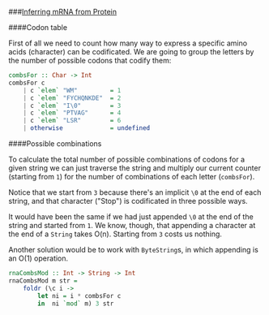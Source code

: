 ###[Inferring mRNA from Protein](http://rosalind.info/problems/mrna/)

####Codon table

First of all we need to count how many way to express a specific amino acids (character) can be codificated. We are going to group the letters by the number of possible codons that codify them:

```haskell
combsFor :: Char -> Int
combsFor c
    | c `elem` "WM"         = 1
    | c `elem` "FYCHQNKDE"  = 2
    | c `elem` "I\0"        = 3
    | c `elem` "PTVAG"      = 4
    | c `elem` "LSR"        = 6
    | otherwise             = undefined
```

####Possible combinations

To calculate the total number of possible combinations of codons for a given string we can just traverse the string and multiply our current counter (starting from `1`) for the number of combinations of each letter (`combsFor`).

Notice that we start from `3` because there's an implicit `\0` at the end of each string, and that character ("Stop") is codificated in three possible ways.

It would have been the same if we had just appended `\0` at the end of the string and started from `1`. We know, though, that appending a character at the end of a `String` takes O(n). Starting from `3` costs us nothing.

Another solution would be to work with `ByteString`s, in which appending is an O(1) operation.

```haskell
rnaCombsMod :: Int -> String -> Int
rnaCombsMod m str =
    foldr (\c i ->
        let ni = i * combsFor c
        in  ni `mod` m) 3 str
```
